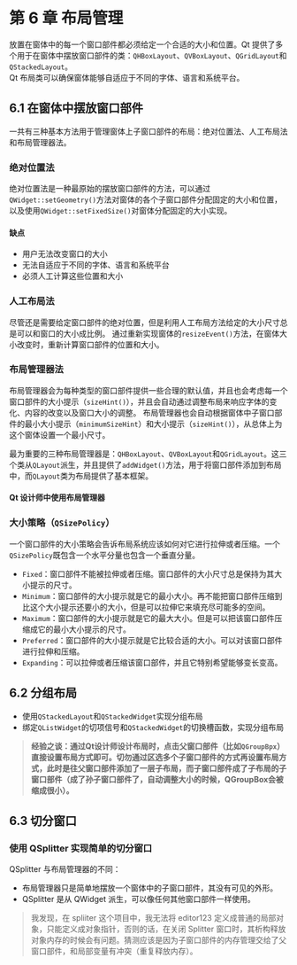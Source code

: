 # 第 6 章 布局管理
放置在窗体中的每一个窗口部件都必须给定一个合适的大小和位置。Qt 提供了多个用于在窗体中摆放窗口部件的类：`QHBoxLayout`、`QVBoxLayout`、`QGridLayout`和`QStackedLayout`。  
Qt 布局类可以确保窗体能够自适应于不同的字体、语言和系统平台。

## 6.1 在窗体中摆放窗口部件
一共有三种基本方法用于管理窗体上子窗口部件的布局：绝对位置法、人工布局法和布局管理器法。

### 绝对位置法
绝对位置法是一种最原始的摆放窗口部件的方法，可以通过`QWidget::setGeometry()`方法对窗体的各个子窗口部件分配固定的大小和位置，以及使用`QWidget::setFixedSize()`对窗体分配固定的大小实现。

#### 缺点
+ 用户无法改变窗口的大小
+ 无法自适应于不同的字体、语言和系统平台
+ 必须人工计算这些位置和大小

### 人工布局法
尽管还是需要给定窗口部件的绝对位置，但是利用人工布局方法给定的大小尺寸总是可以和窗口的大小成比例。
通过重新实现窗体的`resizeEvent()`方法，在窗体大小改变时，重新计算窗口部件的位置和大小。

### 布局管理器法
布局管理器会为每种类型的窗口部件提供一些合理的默认值，并且也会考虑每一个窗口部件的大小提示（`sizeHint()`），并且会自动通过调整布局来响应字体的变化、内容的改变以及窗口大小的调整。
布局管理器也会自动根据窗体中子窗口部件的最小大小提示（`minimumSizeHint`）和大小提示（`sizeHint()`），从总体上为这个窗体设置一个最小尺寸。

最为重要的三种布局管理器是：`QHBoxLayout`、`QVBoxLayout`和`QGridLayout`。这三个类从`QLayout`派生，并且提供了`addWidget()`方法，用于将窗口部件添加到布局中，而`QLayout`类为布局提供了基本框架。

#### Qt 设计师中使用布局管理器

### 大小策略（`QSizePolicy`）
一个窗口部件的大小策略会告诉布局系统应该如何对它进行拉伸或者压缩。一个`QSizePolicy`既包含一个水平分量也包含一个垂直分量。
+ `Fixed`：窗口部件不能被拉伸或者压缩。窗口部件的大小尺寸总是保持为其大小提示的尺寸。
+ `Minimum`：窗口部件的大小提示就是它的最小大小。再不能把窗口部件压缩到比这个大小提示还要小的大小，但是可以拉伸它来填充尽可能多的空间。
+ `Maximum`：窗口部件的大小提示就是它的最大大小。但是可以把该窗口部件压缩成它的最小大小提示的尺寸。
+ `Preferred`：窗口部件的大小提示就是它比较合适的大小。可以对该窗口部件进行拉伸和压缩。
+ `Expanding`：可以拉伸或者压缩该窗口部件，并且它特别希望能够变长变高。

## 6.2 分组布局
+ 使用`QStackedLayout`和`QStackedWidget`实现分组布局
+ 绑定`QListWidget`的切项信号和`QStackedWidget`的切换槽函数，实现分组布局
> **经验之谈：通过Qt设计师设计布局时，点击父窗口部件（比如`QGroupBpx`）直接设置布局方式即可。切勿通过区选多个子窗口部件的方式再设置布局方式，此时是往父窗口部件添加了一层子布局，而子窗口部件成了子布局的子窗口部件（成了孙子窗口部件了，自动调整大小的时候，QGroupBox会被缩成很小）。**

## 6.3 切分窗口
### 使用 QSplitter 实现简单的切分窗口
QSplitter 与布局管理器的不同：
+ 布局管理器只是简单地摆放一个窗体中的子窗口部件，其没有可见的外形。
+ QSplitter 是从 QWidget 派生，可以像任何其他窗口部件一样使用。
> 我发现，在 spliiter 这个项目中，我无法将 editor123 定义成普通的局部对象，只能定义成对象指针，否则的话，在关闭 Splitter 窗口时，其析构释放对象内存的时候会有问题。猜测应该是因为子窗口部件的内存管理交给了父窗口部件，和局部变量有冲突（重复释放内存）。
